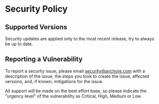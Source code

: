 # Security Policy

## Supported Versions

<!-- Use this section to tell people about which versions of your project are
currently being supported with security updates.

| Version | Supported          |
| ------- | ------------------ |
| 5.1.x   | :white_check_mark: |
| 5.0.x   | :x:                |
| 4.0.x   | :white_check_mark: |
| < 4.0   | :x:                |

-->

Security updates are applied only to the most recent release, try to always be up to date.

## Reporting a Vulnerability

<!-- Use this section to tell people how to report a vulnerability.

Tell them where to go, how often they can expect to get an update on a
reported vulnerability, what to expect if the vulnerability is accepted or
declined, etc. -->

To report a security issue, please email
[security@anchore.com](mailto:security@anchore.com)
with a description of the issue, the steps you took to create the issue,
affected versions, and, if known, mitigations for the issue.

All support will be made on the best effort base, so please indicate the "urgency level" of the vulnerability as Critical, High, Medium or Low.
